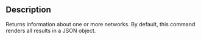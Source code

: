 ## Description
Returns information about one or more networks. By default, this command renders
all results in a JSON object.

